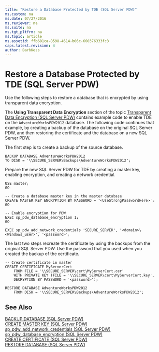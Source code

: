 ```yaml
---
title: "Restore a Database Protected by TDE (SQL Server PDW)"
ms.custom: na
ms.date: 07/27/2016
ms.reviewer: na
ms.suite: na
ms.tgt_pltfrm: na
ms.topic: article
ms.assetid: ffb681ca-8598-4614-b06c-660376333fc3
caps.latest.revision: 4
author: BarbKess
---
```

# Restore a Database Protected by TDE (SQL Server PDW)
Use the following steps to restore a database that is encrypted by using transparent data encryption.  
  
The **Using Transparent Data Encryption** section of the topic [Transparent Data Encryption &#40;SQL Server PDW&#41;](../../mpp/sqlpdw/transparent-data-encryption-sql-server-pdw.md) contains example code to enable TDE on the `AdventureWorksPDW2012` database. The following code continues that example, by creating a backup of the database on the original SQL Server PDW, and then restoring the certificate and the database on a new SQL Server PDW.  
  
The first step is to create a backup of the source database.  
  
```  
BACKUP DATABASE AdventureWorksPDW2012   
TO DISK = '\\SECURE_SERVER\Backups\AdventureWorksPDW2012';  
```  
  
Prepare the new SQL Server PDW for TDE by creating a master key, enabling encryption, and creating a network credential.  
  
```  
USE master;  
GO  
  
-- Create a database master key in the master database  
CREATE MASTER KEY ENCRYPTION BY PASSWORD = '<UseStrongPasswordHere>';  
GO  
  
-- Enable encryption for PDW  
EXEC sp_pdw_database_encryption 1;  
GO  
  
EXEC sp_pdw_add_network_credentials 'SECURE_SERVER', '<domain>\<Windows_user>', '<password>';  
```  
  
The last two steps recreate the certificate by using the backups from the original SQL Server PDW. Use the password that you used when you created the backup of the certificate.  
  
```  
-- Create certificate in master  
CREATE CERTIFICATE MyServerCert  
    FROM FILE = '\\SECURE_SERVER\cert\MyServerCert.cer'   
    WITH PRIVATE KEY (FILE = '\\SECURE_SERVER\cert\MyServerCert.key',   
    DECRYPTION BY PASSWORD = '<password>');  
  
RESTORE DATABASE AdventureWorksPDW2012   
    FROM DISK = '\\SECURE_SERVER\Backups\AdventureWorksPDW2012';  
```  
  
## See Also  
[BACKUP DATABASE &#40;SQL Server PDW&#41;](../../mpp/sqlpdw/backup-database-sql-server-pdw.md)  
[CREATE MASTER KEY &#40;SQL Server PDW&#41;](../../mpp/sqlpdw/create-master-key-sql-server-pdw.md)  
[sp_pdw_add_network_credentials &#40;SQL Server PDW&#41;](../../mpp/sqlpdw/sp-pdw-add-network-credentials-sql-server-pdw.md)  
[sp_pdw_database_encryption &#40;SQL Server PDW&#41;](../../mpp/sqlpdw/sp-pdw-database-encryption-sql-server-pdw.md)  
[CREATE CERTIFICATE &#40;SQL Server PDW&#41;](../../mpp/sqlpdw/create-certificate-sql-server-pdw.md)  
[RESTORE DATABASE &#40;SQL Server PDW&#41;](../../mpp/sqlpdw/restore-database-sql-server-pdw.md)  
  
